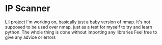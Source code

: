 # IP Scanner
Lil project I'm working on, basically just a baby version of nmap. It's not supposed to be used over nmap, just as a test for myself to try and learn python.
The whole thing is done without importing any libraries
Feel free to give any advice or errors
